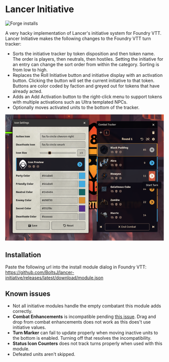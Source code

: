 Lancer Initiative
=================
![Forge installs](https://img.shields.io/badge/dynamic/json?label=Forge%20Installs&query=package.installs&suffix=%25&url=https%3A%2F%2Fforge-vtt.com%2Fapi%2Fbazaar%2Fpackage%2Flancer-initiative)

A very hacky implementation of Lancer's initiative system for Foundry VTT. Lancer Initiative makes the following changes to the Foundry VTT turn tracker:

 * Sorts the initiative tracker by token disposition and then token name. The order is players, then neutrals, then hostiles. Setting the initiative for an entry can change the sort order from within the category. Sorting is from low to high.
 * Replaces the Roll Initiative button and initiative display with an activation button. Clicking the button will set the current initiative to that token. Buttons are color coded by faction and greyed out for tokens that have already acted.
 * Adds an Add Activation button to the right-click menu to support tokens with multiple activations such as Ultra templated NPCs.
 * Optionally moves activated units to the bottom of the tracker.

![Screenshot](https://github.com/BoltsJ/lancer-initiative/blob/default/screenshot.png?raw=true)

Installation
------------

Paste the following url into the install module dialog in Foundry VTT: https://github.com/BoltsJ/lancer-initiative/releases/latest/download/module.json

Known issues
------------

 * Not all initiative modules handle the empty combatant this module adds correctly.
 * **Combat Enhancements** is incompatible pending [this issue](https://gitlab.com/asacolips-projects/foundry-mods/combat-enhancements/-/issues/10). Drag and drop from combat enhancements does not work as this does't use initiative values.
 * **Turn Marker** can fail to update properly when moving inactive units to the bottom is enabled. Turning off that resolves the incompatibility.
 * **Status Icon Counters** does not track turns properly when used with this module.
 * Defeated units aren't skipped.
 
